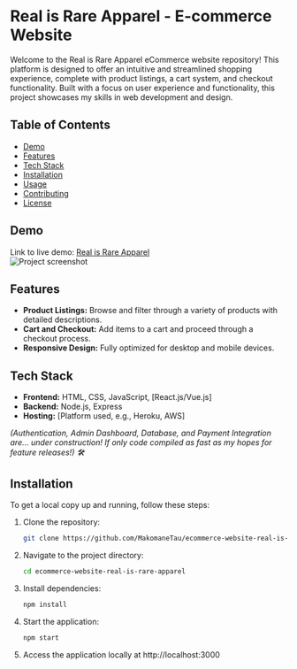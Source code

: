 # Real is Rare Apparel - E-commerce Website

Welcome to the Real is Rare Apparel eCommerce website repository! This platform is designed to offer an intuitive and streamlined shopping experience, complete with product listings, a cart system, and checkout functionality. Built with a focus on user experience and functionality, this project showcases my skills in web development and design.

## Table of Contents
- [Demo](#demo)
- [Features](#features)
- [Tech Stack](#tech-stack)
- [Installation](#installation)
- [Usage](#usage)
- [Contributing](#contributing)
- [License](#license)

## Demo
Link to live demo: [Real is Rare Apparel](#)  
![Project screenshot](#)

## Features
- **Product Listings:** Browse and filter through a variety of products with detailed descriptions.
- **Cart and Checkout:** Add items to a cart and proceed through a checkout process.
- **Responsive Design:** Fully optimized for desktop and mobile devices.

## Tech Stack
- **Frontend:** HTML, CSS, JavaScript, [React.js/Vue.js]
- **Backend:** Node.js, Express
- **Hosting:** [Platform used, e.g., Heroku, AWS]

*(Authentication, Admin Dashboard, Database, and Payment Integration are… under construction! If only code compiled as fast as my hopes for feature releases!) 🛠️*

## Installation
To get a local copy up and running, follow these steps:

1. Clone the repository:
   ```bash
   git clone https://github.com/MakomaneTau/ecommerce-website-real-is-rare-apparel.git
2. Navigate to the project directory:
   ```bash
   cd ecommerce-website-real-is-rare-apparel
3. Install dependencies:
   ```bash
   npm install
4. Start the application:
   ```bash
   npm start
5. Access the application locally at http://localhost:3000
